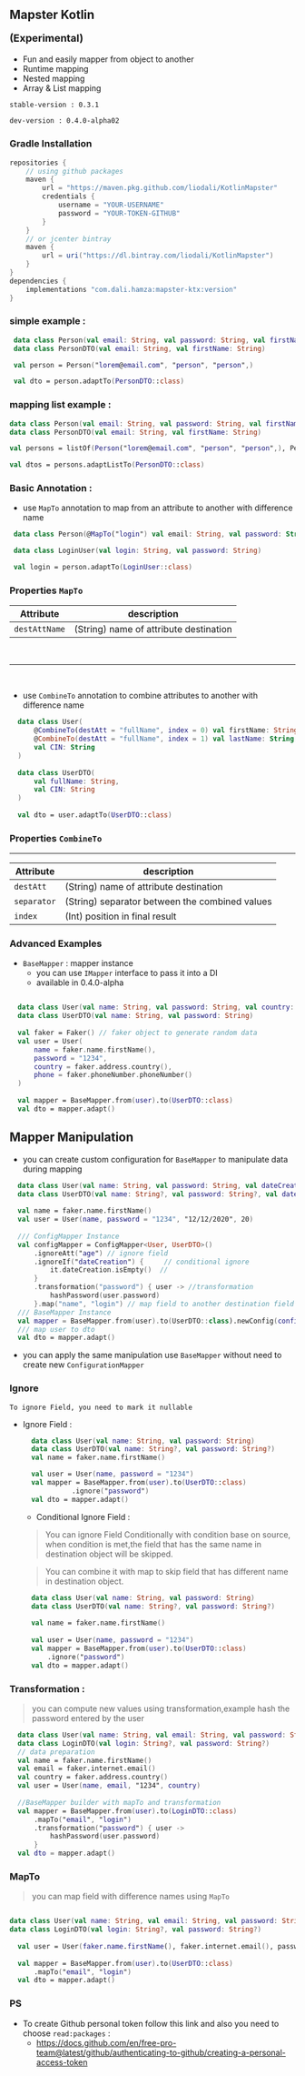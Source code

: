 ## Mapster Kotlin <p style="font-size:18px">(Experimental)</p>

* Fun and easily mapper from object to another
* Runtime mapping
* Nested mapping
* Array & List mapping

`stable-version : 0.3.1`

`dev-version : 0.4.0-alpha02`

### Gradle Installation

```groovy
repositories {
    // using github packages
    maven {
        url = "https://maven.pkg.github.com/liodali/KotlinMapster"
        credentials {
            username = "YOUR-USERNAME"
            password = "YOUR-TOKEN-GITHUB"
        }
    }
    // or jcenter bintray
    maven {
        url = uri("https://dl.bintray.com/liodali/KotlinMapster")
    }
}
dependencies {
    implementations "com.dali.hamza:mapster-ktx:version"
}
```

### simple example :

```kotlin
 data class Person(val email: String, val password: String, val firstName: String)
 data class PersonDTO(val email: String, val firstName: String)

 val person = Person("lorem@email.com", "person", "person",)

 val dto = person.adaptTo(PersonDTO::class)
```

### mapping list example :

```kotlin
data class Person(val email: String, val password: String, val firstName: String)
data class PersonDTO(val email: String, val firstName: String)

val persons = listOf(Person("lorem@email.com", "person", "person",), Person("lorem@email.com", "person", "person",))

val dtos = persons.adaptListTo(PersonDTO::class)
```

### Basic Annotation :

* use `MapTo` annotation to map from an attribute to another with difference name

```kotlin
 data class Person(@MapTo("login") val email: String, val password: String, val firstName: String, val adr: Address)

 data class LoginUser(val login: String, val password: String)

 val login = person.adaptTo(LoginUser::class)


```

### Properties `MapTo`

Attribute     | description | 
--------------| ------------|
`destAttName` | (String) name of attribute destination         | 

<br>

-------------------------
<br>

* use `CombineTo` annotation to combine attributes to another with difference name

```kotlin
  data class User(
      @CombineTo(destAtt = "fullName", index = 0) val firstName: String,
      @CombineTo(destAtt = "fullName", index = 1) val lastName: String,
      val CIN: String
  )
  
  data class UserDTO(
      val fullName: String,
      val CIN: String
  )
  
  val dto = user.adaptTo(UserDTO::class)

```

### Properties `CombineTo`

-------------------------

Attribute     | description | 
--------------| ------------|
`destAtt`     | (String) name of attribute destination         | 
`separator`   | (String) separator between the combined values       | 
`index`       | (Int)  position in final result       | 

### Advanced Examples

* `BaseMapper` : mapper instance
    * you can use `IMapper` interface to pass it into a DI
    * available in 0.4.0-alpha

```kotlin

  data class User(val name: String, val password: String, val country: String, val phone: String)
  data class UserDTO(val name: String, val password: String)
  
  val faker = Faker() // faker object to generate random data
  val user = User(
      name = faker.name.firstName(),
      password = "1234",
      country = faker.address.country(),
      phone = faker.phoneNumber.phoneNumber()
  )
  
  val mapper = BaseMapper.from(user).to(UserDTO::class)
  val dto = mapper.adapt()
```

## Mapper Manipulation

* you can create custom configuration for `BaseMapper` to manipulate data during mapping

```kotlin
  data class User(val name: String, val password: String, val dateCreation: String, val age: Int)
  data class UserDTO(val name: String?, val password: String?, val dateCreation: String?, val age: Int?)
  
  val name = faker.name.firstName()
  val user = User(name, password = "1234", "12/12/2020", 20)
  
  /// ConfigMapper Instance
  val configMapper = ConfigMapper<User, UserDTO>()
      .ignoreAtt("age") // ignore field
      .ignoreIf("dateCreation") {     // conditional ignore
          it.dateCreation.isEmpty()  //
      }
      .transformation("password") { user -> //transformation
          hashPassword(user.password)
      }.map("name", "login") // map field to another destination field
  /// BaseMapper Instance
  val mapper = BaseMapper.from(user).to(UserDTO::class).newConfig(configMapper)
  /// map user to dto
  val dto = mapper.adapt()
```

* you can apply the same manipulation use `BaseMapper` without need to create new `ConfigurationMapper`

### Ignore
    To ignore Field, you need to mark it nullable

* Ignore Field :
  

  ```kotlin
    data class User(val name: String, val password: String)
    data class UserDTO(val name: String?, val password: String?)
    val name = faker.name.firstName()
  
    val user = User(name, password = "1234")
    val mapper = BaseMapper.from(user).to(UserDTO::class)
              .ignore("password") 
    val dto = mapper.adapt()
  ```
    * Conditional Ignore Field :

  > You can ignore Field Conditionally with condition base on source, when condition is met,the field that has the same name in destination object will be skipped.

  > You can combine it with map to skip field that has different name in destination object.

  ```kotlin
    data class User(val name: String, val password: String)
    data class UserDTO(val name: String?, val password: String?)
    
    val name = faker.name.firstName()
    
    val user = User(name, password = "1234")
    val mapper = BaseMapper.from(user).to(UserDTO::class)
        .ignore("password")
    val dto = mapper.adapt()
  ```

### Transformation :

> you can compute new values using transformation,example hash the password entered by the user

```kotlin
  data class User(val name: String, val email: String, val password: String, val country: String)
  data class LoginDTO(val login: String?, val password: String?)
  // data preparation
  val name = faker.name.firstName()
  val email = faker.internet.email()
  val country = faker.address.country()
  val user = User(name, email, "1234", country)
  
  //BaseMapper builder with mapTo and transformation 
  val mapper = BaseMapper.from(user).to(LoginDTO::class)
      .mapTo("email", "login")
      .transformation("password") { user ->
          hashPassword(user.password)
      }
  val dto = mapper.adapt()
```

### MapTo

> you can map field with difference names using `MapTo`

```kotlin

data class User(val name: String, val email: String, val password: String, val country: String)
data class LoginDTO(val login: String?, val password: String?)
  
  val user = User(faker.name.firstName(), faker.internet.email(), password = "1234",faker.address.country())
  
  val mapper = BaseMapper.from(user).to(UserDTO::class)
      .mapTo("email", "login")
  val dto = mapper.adapt()
```

### PS

* To create Github personal token follow this link and also you need to choose `read:packages` :
    * https://docs.github.com/en/free-pro-team@latest/github/authenticating-to-github/creating-a-personal-access-token
